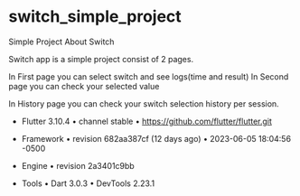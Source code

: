 # switch_simple_project
Simple Project About Switch

Switch app is a simple project consist of 2 pages.

In First page you can select switch and see logs(time and result)
In Second page you can check your selected value

In History page you can check your switch selection history per session.




* Flutter 3.10.4 • channel stable • https://github.com/flutter/flutter.git

* Framework • revision 682aa387cf (12 days ago) • 2023-06-05 18:04:56 -0500

* Engine • revision 2a3401c9bb

* Tools • Dart 3.0.3 • DevTools 2.23.1
